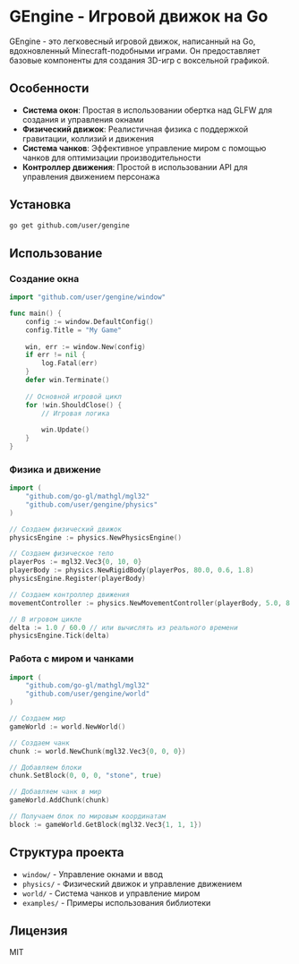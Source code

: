 # GEngine - Игровой движок на Go

GEngine - это легковесный игровой движок, написанный на Go, вдохновленный Minecraft-подобными играми. Он предоставляет базовые компоненты для создания 3D-игр с воксельной графикой.

## Особенности

- **Система окон**: Простая в использовании обертка над GLFW для создания и управления окнами
- **Физический движок**: Реалистичная физика с поддержкой гравитации, коллизий и движения
- **Система чанков**: Эффективное управление миром с помощью чанков для оптимизации производительности
- **Контроллер движения**: Простой в использовании API для управления движением персонажа

## Установка

```bash
go get github.com/user/gengine
```

## Использование

### Создание окна

```go
import "github.com/user/gengine/window"

func main() {
    config := window.DefaultConfig()
    config.Title = "My Game"
    
    win, err := window.New(config)
    if err != nil {
        log.Fatal(err)
    }
    defer win.Terminate()
    
    // Основной игровой цикл
    for !win.ShouldClose() {
        // Игровая логика
        
        win.Update()
    }
}
```

### Физика и движение

```go
import (
    "github.com/go-gl/mathgl/mgl32"
    "github.com/user/gengine/physics"
)

// Создаем физический движок
physicsEngine := physics.NewPhysicsEngine()

// Создаем физическое тело
playerPos := mgl32.Vec3{0, 10, 0}
playerBody := physics.NewRigidBody(playerPos, 80.0, 0.6, 1.8)
physicsEngine.Register(playerBody)

// Создаем контроллер движения
movementController := physics.NewMovementController(playerBody, 5.0, 8.0)

// В игровом цикле
delta := 1.0 / 60.0 // или вычислять из реального времени
physicsEngine.Tick(delta)
```

### Работа с миром и чанками

```go
import (
    "github.com/go-gl/mathgl/mgl32"
    "github.com/user/gengine/world"
)

// Создаем мир
gameWorld := world.NewWorld()

// Создаем чанк
chunk := world.NewChunk(mgl32.Vec3{0, 0, 0})

// Добавляем блоки
chunk.SetBlock(0, 0, 0, "stone", true)

// Добавляем чанк в мир
gameWorld.AddChunk(chunk)

// Получаем блок по мировым координатам
block := gameWorld.GetBlock(mgl32.Vec3{1, 1, 1})
```

## Структура проекта

- `window/` - Управление окнами и ввод
- `physics/` - Физический движок и управление движением
- `world/` - Система чанков и управление миром
- `examples/` - Примеры использования библиотеки

## Лицензия

MIT 